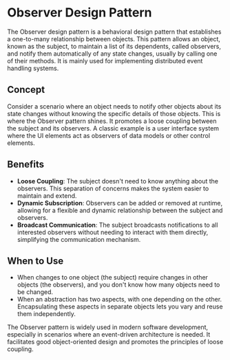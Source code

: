 # Observer Design Pattern

The Observer design pattern is a behavioral design pattern that establishes a one-to-many relationship between objects. This pattern allows an object, known as the subject, to maintain a list of its dependents, called observers, and notify them automatically of any state changes, usually by calling one of their methods. It is mainly used for implementing distributed event handling systems.

## Concept

Consider a scenario where an object needs to notify other objects about its state changes without knowing the specific details of those objects. This is where the Observer pattern shines. It promotes a loose coupling between the subject and its observers. A classic example is a user interface system where the UI elements act as observers of data models or other control elements.

## Benefits

- **Loose Coupling**: The subject doesn't need to know anything about the observers. This separation of concerns makes the system easier to maintain and extend.
- **Dynamic Subscription**: Observers can be added or removed at runtime, allowing for a flexible and dynamic relationship between the subject and observers.
- **Broadcast Communication**: The subject broadcasts notifications to all interested observers without needing to interact with them directly, simplifying the communication mechanism.

## When to Use

- When changes to one object (the subject) require changes in other objects (the observers), and you don't know how many objects need to be changed.
- When an abstraction has two aspects, with one depending on the other. Encapsulating these aspects in separate objects lets you vary and reuse them independently.

The Observer pattern is widely used in modern software development, especially in scenarios where an event-driven architecture is needed. It facilitates good object-oriented design and promotes the principles of loose coupling.
